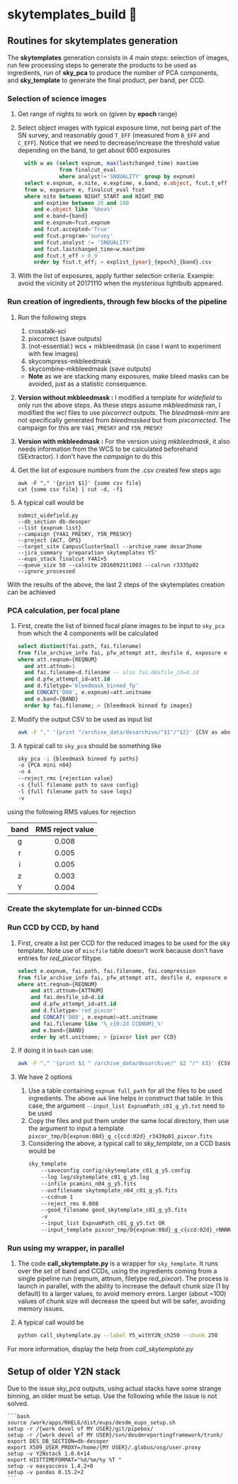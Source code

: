 # skytemplates_build :wrench:

## Routines for skytemplates generation
The **skytemplates** generation consists in 4 main steps: selection of images,
run few processing steps to generate the products to be used as ingredients,
run of **sky_pca** to produce the number of PCA components, and
**sky_template** to generate the final product, per band, per CCD.


### Selection of science images

1. Get range of nights to work on (given by **epoch** range)

1. Select object images with typical exposure time, not being part of the SN
survey, and reasonably good `T_EFF` (measured from `B_EFF` and `C_EFF`). Notice
that we need to decrease/increase the threshold value depending on the band, to
get about 600 exposures
   ```SQL
     with w as (select expnum, max(lastchanged_time) maxtime
                from finalcut_eval
                where analyst!='SNQUALITY' group by expnum)
     select e.expnum, e.nite, e.exptime, e.band, e.object, fcut.t_eff
     from w, exposure e, finalcut_eval fcut
     where nite between NIGHT_START and NIGHT_END
        and exptime between 20 and 100
        and e.object like '%hex%'
        and e.band={band}
        and e.expnum=fcut.expnum
        and fcut.accepted='True'
        and fcut.program='survey'
        and fcut.analyst != 'SNQUALITY'
        and fcut.lastchanged_time=w.maxtime
        and fcut.t_eff > 0.9
        order by fcut.t_eff; > explist_{year}_{epoch}_{band}.csv
   ```
1. With the list of exposures, apply further selection criteria. Example: avoid
the vicinity of 20171110 when the *mysterious* lightbulb appeared.

### Run creation of ingredients, through few blocks of the pipeline

1. Run the following steps
    1. crosstalk-sci
    1. pixcorrect (save outputs)
    1. (not-essential:) wcs + mkbleedmask (in case I want to experiment with
      few images)
    1. skycompress-mkbleedmask
    1. skycombine-mkbleedmask (save outputs)
    * **Note** as we are stacking many exposures, make bleed masks can be
    avoided, just as a statistic consequence.

1. **Version without mkbleedmask :**
I modified a template for *widefield* to only run the above steps. As these
steps assume *mkbleedmask* ran, I modified the *wcl* files to use *pixcorrect*
outputs. The *bleedmask-mini* are not specifically generated from *bleedmasked*
but from *pixcorrected*. The campaign for this are `Y4A1_PRESKY` and
`Y5N_PRESKY`

1. **Version with mkbleedmask :**
For the version using *mkbleedmask*, it also needs information from the WCS to
be calculated beforehand (SExtractor). I don't have the *campaign* to do this

1. Get the list of exposure numbers from the .csv created few steps ago
    ```
    awk -F "," '{print $1}' {some csv file}
    cat {some csv file} | cut -d, -f1
    ```
1. A typical call would be
    ```
    submit_widefield.py
    --db_section db-desoper
    --list {expnum list}
    --campaign {Y4A1_PRESKY, Y5N_PRESKY}
    --project {ACT, OPS}
    --target_site CampusClusterSmall --archive_name desar2home
    --jira_summary 'preparation skytemplates Y5'
    --eups_stack finalcut Y4A1+5
    --queue_size 50 --calnite 20160921t1003 --calrun r3335p02
    --ignore_processed
    ```
With the results of the above, the last 2 steps of the skytemplates creation
can be achieved

### PCA calculation, per focal plane

1. First, create the list of binned focal plane images to be input to `sky_pca`
from which the 4 components will be calculated
    ```SQL
    select distinct(fai.path, fai.filename)
    from file_archive_info fai, pfw_attempt att, desfile d, exposure e
    where att.reqnum={REQNUM}
      and att.attnum=1
      and fai.filename=d.filename -- also fai.desfile_id=d.id
      and d.pfw_attempt_id=att.id
      and d.filetype='bleedmask_binned_fp'
      and CONCAT('D00', e.expnum)=att.unitname
      and e.band={BAND}
      order by fai.filename; > {bleedmask binned fp images}
    ```
1. Modify the output CSV to be used as input list
    ```bash
    awk -F "," '{print "/archive_data/desarchive/"$1"/"$2}' {CSV as above}
    ```
1. A typical call to `sky_pca` should be something like
    ```bash
    sky_pca -i {bleedmask binned fp paths}
    -o {PCA mini n04}
    -n 4
    --reject_rms {rejection value}
    -s {full filename path to save config}
    -l {full filename path to save logs}
    -v
    ```
using the following RMS values for rejection

|band | RMS reject value|
|:---:|:---------------:|
|   g | 0.008           |
|   r | 0.005           |
|   i | 0.005           |
|   z | 0.003           |
|   Y | 0.004           |

### Create the skytemplate for un-binned CCDs

### Run CCD by CCD, by hand
1. First, create a list per CCD for the reduced images to be used for the
sky template. Note use of `miscfile` table doesn't work because don't have
entries for *red_pixcor* filtype.  
    ```SQL
    select e.expnum, fai.path, fai.filename, fai.compression
    from file_archive_info fai, pfw_attempt att, desfile d, exposure e
    where att.reqnum={REQNUM}
        and att.attnum={ATTNUM}
        and fai.desfile_id=d.id
        and d.pfw_attempt_id=att.id
        and d.filetype='red_pixcor'
        and CONCAT('D00', e.expnum)=att.unitname
        and fai.filename like '%_c{0:2d CCDNUM}_%'
        and e.band={BAND}
        order by att.unitname; > {pixcor list per CCD}
    ```

1. If doing it in `bash` can use:
    ```bash
    awk -F "," '{print $1 " /archive_data/desarchive/" $2 "/" $3}' {CSV as above}
    ```

1. We have 2 options
    1. Use a table containing `expnum full_path` for all the files to be
    used ingredients. The above `awk` line helps in construct that table.
    In this case, the argument `--input_list ExpnumPath_c01_g_y5.txt` need
    to be used
    1. Copy the files and put them under the same local directory, then use
    the argument to input a template
    `pixcor_tmp/D{expnum:08d}_g_c{ccd:02d}_r3439p01_pixcor.fits`
    1. Considering the above, a typical call to *sky_template*, on a CCD
    basis would be
        ```bash
        sky_template
            --saveconfig config/skytemplate_c01_g_y5.config
            --log log/skytemplate_c01_g_y5.log
            --infile pcamini_n04_g_y5.fits
            --outfilename skytemplate_n04_c01_g_y5.fits
            --ccdnum 1
            --reject_rms 0.008
            --good_filename good_skytemplate_c01_g_y5.fits
            -v
            --input_list ExpnumPath_c01_g_y5.txt OR
            --input_template pixcor_tmp/D{expnum:08d}_g_c{ccd:02d}_rNNNNpNN_pixcor.fits
        ```

### Run using my wrapper, in parallel
1. The code **call_skytemplate.py** is a wrapper for `sky_template`. It runs
over the set of band and CCDs, using the ingredients coming from a single
pipeline run (reqnum, attnum, filetype *red_pixcor*). The process is launch
in parallel, with the ability to increase the default chunk size (1 by default)
to a larger values, to avoid memory errors. Larger (about ~100) values of
chunk size will decrease the speed but will be safer, avoiding memory issues.

1. A typical call would be
    ```bash
    python call_skytemplate.py --label Y5_withY2N_ch250 --chunk 250
    ```
For more information, display the help from *call_skytemplate.py*

## Setup of older Y2N stack
Due to the issue *sky_pca* outputs, using actual stacks have some strange
binning, an older must be setup.
Use the following while the issue is not solved.

    ```bash
    source /work/apps/RHEL6/dist/eups/desdm_eups_setup.sh
    setup -r /{work devel of MY USER}/git/pipebox/
    setup -r /{work devel of MY USER}/svn/desdmreportingframework/trunk/
    export DES_DB_SECTION=db-desoper
    export X509_USER_PROXY=/home/{MY USER}/.globus/osg/user.proxy
    setup -v Y2Nstack 1.0.6+14
    export HISTTIMEFORMAT="%d/%m/%y %T "
    setup -v easyaccess 1.4.2+0
    setup -v pandas 0.15.2+2
    ```
